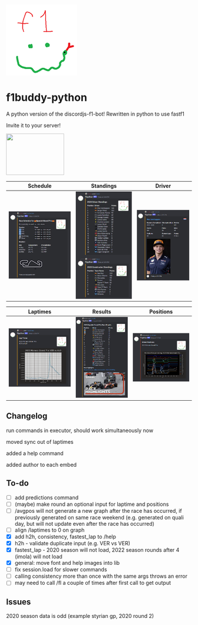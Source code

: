 <img src="/botPics/f1python192.png">

# f1buddy-python

A python version of the discordjs-f1-bot! 
Rewritten in python to use fastf1

Invite it to your server!

<a href="https://discord.com/api/oauth2/authorize?client_id=1059405703116242995&permissions=2147798016&scope=bot">
    <img src="https://logodownload.org/wp-content/uploads/2017/11/discord-logo-01.png" width="157" height="112">
</a>



Schedule             |  Standings|  Driver|  
:-------------------------:|:-------------------------:|:-------------------------:
![](/images/schedule.png)  |  ![](/images/wdcwcc.png)|  ![](/images/driver.png)|  

Laptimes|  Results|  Positions
:-------------------------:|:-------------------------:|:-------------------------:
![](/images/laptimes.png)|  ![](/images/results.png)|  ![](/images/positions.png)

## Changelog

run commands in executor, should work simultaneously now

moved sync out of laptimes

added a help command

added author to each embed


## To-do
- [ ] add predictions command
- [ ] (maybe) make round an optional input for laptime and positions
- [ ] /avgpos will not generate a new graph after the race has occurred, if previously generated on same race weekend (e.g. generated on quali day, but will not update even after the race has occurred)
- [ ] align /laptimes to 0 on graph
- [x] add h2h, consistency, fastest_lap to /help
- [x] h2h - validate duplicate input (e.g. VER vs VER)
- [x] fastest_lap - 2020 season will not load, 2022 season rounds after 4 (imola) will not load
- [x] general: move font and help images into lib 
- [ ] fix session.load for slower commands
- [ ] calling consistency more than once with the same args throws an error
- [ ] may need to call /fl a couple of times after first call to get output
## Issues

2020 season data is odd (example styrian gp, 2020 round 2)




